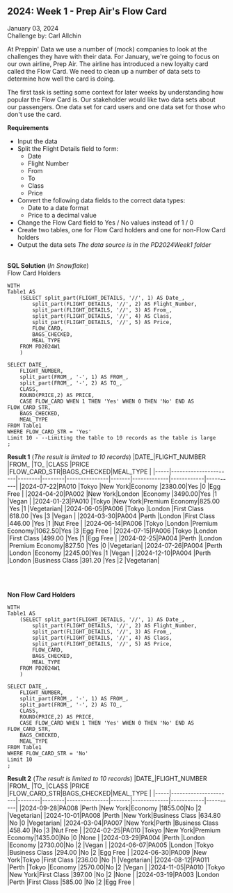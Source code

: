 **2024: Week 1 - Prep Air's Flow Card**
-------------------

January 03, 2024  
Challenge by: Carl Allchin

At Preppin' Data we use a number of (mock) companies to look at the challenges they have with their data. For January, we're going to focus on our own airline, Prep Air. The airline has introduced a new loyalty card called the Flow Card. We need to clean up a number of data sets to determine how well the card is doing. 

The first task is setting some context for later weeks by understanding how popular the Flow Card is. Our stakeholder would like two data sets about our passengers. One data set for card users and one data set for those who don't use the card. 


**Requirements**
- Input the data
- Split the Flight Details field to form:
  - Date 
  - Flight Number
  - From
  - To
  - Class
  - Price
- Convert the following data fields to the correct data types:
  - Date to a date format
  - Price to a decimal value
- Change the Flow Card field to Yes / No values instead of 1 / 0
- Create two tables, one for Flow Card holders and one for non-Flow Card holders
- Output the data sets
*The data source is in the PD2024Week1 folder*
  <br>
  <br>

**SQL Solution** (*In Snowflake*)  
Flow Card Holders
         
    WITH 
    Table1 AS
        (SELECT split_part(FLIGHT_DETAILS, '//', 1) AS Date_,
            split_part(FLIGHT_DETAILS, '//', 2) AS Flight_Number,
            split_part(FLIGHT_DETAILS, '//', 3) AS From_,
            split_part(FLIGHT_DETAILS, '//', 4) AS Class,
            split_part(FLIGHT_DETAILS, '//', 5) AS Price,
            FLOW_CARD,
            BAGS_CHECKED,
            MEAL_TYPE
        FROM PD2024W1
        )
      
    SELECT DATE_,
        FLIGHT_NUMBER,
        split_part(FROM_, '-', 1) AS FROM_,
        split_part(FROM_, '-', 2) AS TO_,
        CLASS,
        ROUND(PRICE,2) AS PRICE,
        CASE FLOW_CARD WHEN 1 THEN 'Yes' WHEN 0 THEN 'No' END AS FLOW_CARD_STR,
        BAGS_CHECKED,
        MEAL_TYPE 
    FROM Table1
    WHERE FLOW_CARD_STR = 'Yes'
    Limit 10 - --Limiting the table to 10 records as the table is large
    ;
  
**Result 1** (*The result is limited to 10 records*)
|DATE_|FLIGHT_NUMBER         |FROM_   |TO_     |CLASS          |PRICE  |FLOW_CARD_STR|BAGS_CHECKED|MEAL_TYPE |
|-----|----------------------|--------|--------|---------------|-------|-------------|------------|----------|
|2024-07-22|PA010                 |Tokyo   |New York|Economy        |2380.00|Yes          |0           |Egg Free  |
|2024-04-20|PA002                 |New York|London  |Economy        |3490.00|Yes          |1           |Vegan     |
|2024-01-23|PA010                 |Tokyo   |New York|Premium Economy|825.00 |Yes          |1           |Vegetarian|
|2024-06-05|PA006                 |Tokyo   |London  |First Class    |618.00 |Yes          |3           |Vegan     |
|2024-03-30|PA004                 |Perth   |London  |First Class    |446.00 |Yes          |1           |Nut Free  |
|2024-06-14|PA006                 |Tokyo   |London  |Premium Economy|1062.50|Yes          |3           |Egg Free  |
|2024-07-15|PA006                 |Tokyo   |London  |First Class    |499.00 |Yes          |1           |Egg Free  |
|2024-02-25|PA004                 |Perth   |London  |Premium Economy|827.50 |Yes          |0           |Vegetarian|
|2024-07-26|PA004                 |Perth   |London  |Economy        |2245.00|Yes          |1           |Vegan     |
|2024-12-10|PA004                 |Perth   |London  |Business Class |391.20 |Yes          |2           |Vegetarian|


<br>
<br>

**Non Flow Card Holders**

    WITH 
    Table1 AS
        (SELECT split_part(FLIGHT_DETAILS, '//', 1) AS Date_,
            split_part(FLIGHT_DETAILS, '//', 2) AS Flight_Number,
            split_part(FLIGHT_DETAILS, '//', 3) AS From_,
            split_part(FLIGHT_DETAILS, '//', 4) AS Class,
            split_part(FLIGHT_DETAILS, '//', 5) AS Price,
            FLOW_CARD,
            BAGS_CHECKED,
            MEAL_TYPE
        FROM PD2024W1
        )
      
    SELECT DATE_,
        FLIGHT_NUMBER,
        split_part(FROM_, '-', 1) AS FROM_,
        split_part(FROM_, '-', 2) AS TO_,
        CLASS,
        ROUND(PRICE,2) AS PRICE,
        CASE FLOW_CARD WHEN 1 THEN 'Yes' WHEN 0 THEN 'No' END AS FLOW_CARD_STR,
        BAGS_CHECKED,
        MEAL_TYPE 
    FROM Table1
    WHERE FLOW_CARD_STR = 'No'
    Limit 10
    ;

**Result 2**  (*The result is limited to 10 records*)
|DATE_|FLIGHT_NUMBER         |FROM_   |TO_     |CLASS          |PRICE  |FLOW_CARD_STR|BAGS_CHECKED|MEAL_TYPE |
|-----|----------------------|--------|--------|---------------|-------|-------------|------------|----------|
|2024-09-28|PA008                 |Perth   |New York|Economy        |1855.00|No           |2           |Vegetarian|
|2024-10-01|PA008                 |Perth   |New York|Business Class |634.80 |No           |0           |Vegetarian|
|2024-03-04|PA007                 |New York|Perth   |Business Class |458.40 |No           |3           |Nut Free  |
|2024-02-25|PA010                 |Tokyo   |New York|Premium Economy|1435.00|No           |0           |None      |
|2024-03-29|PA004                 |Perth   |London  |Economy        |2730.00|No           |2           |Vegan     |
|2024-06-07|PA005                 |London  |Tokyo   |Business Class |294.00 |No           |2           |Egg Free  |
|2024-06-30|PA009                 |New York|Tokyo   |First Class    |236.00 |No           |1           |Vegetarian|
|2024-08-12|PA011                 |Perth   |Tokyo   |Economy        |2570.00|No           |2           |Vegan     |
|2024-11-05|PA010                 |Tokyo   |New York|First Class    |397.00 |No           |2           |None      |
|2024-03-19|PA003                 |London  |Perth   |First Class    |585.00 |No           |2           |Egg Free  |

<br>

